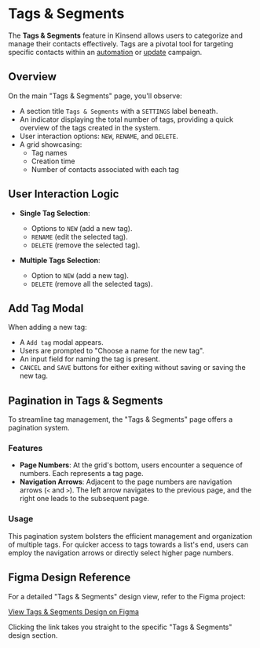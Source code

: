 # Tags & Segments

The **Tags & Segments** feature in Kinsend allows users to categorize and manage their contacts effectively. Tags are a pivotal tool for targeting specific contacts within an [automation](/developers/architecture/functionality/automations.html) or [update](/developers/architecture/functionality/updates.html) campaign.

## Overview

On the main "Tags & Segments" page, you'll observe:

- A section title `Tags & Segments` with a `SETTINGS` label beneath.
- An indicator displaying the total number of tags, providing a quick overview of the tags created in the system.
- User interaction options: `NEW`, `RENAME`, and `DELETE`.
- A grid showcasing:
  * Tag names
  * Creation time
  * Number of contacts associated with each tag

## User Interaction Logic

- **Single Tag Selection**:
  * Options to `NEW` (add a new tag).
  * `RENAME` (edit the selected tag).
  * `DELETE` (remove the selected tag).

- **Multiple Tags Selection**:
  * Option to `NEW` (add a new tag).
  * `DELETE` (remove all the selected tags).

## Add Tag Modal

When adding a new tag:

- A `Add tag` modal appears.
- Users are prompted to "Choose a name for the new tag".
- An input field for naming the tag is present.
- `CANCEL` and `SAVE` buttons for either exiting without saving or saving the new tag.

## Pagination in Tags & Segments

To streamline tag management, the "Tags & Segments" page offers a pagination system.

### Features

- **Page Numbers**: At the grid's bottom, users encounter a sequence of numbers. Each represents a tag page.
- **Navigation Arrows**: Adjacent to the page numbers are navigation arrows (`<` and `>`). The left arrow navigates to the previous page, and the right one leads to the subsequent page.

### Usage

This pagination system bolsters the efficient management and organization of multiple tags. For quicker access to tags towards a list's end, users can employ the navigation arrows or directly select higher page numbers.

## Figma Design Reference

For a detailed "Tags & Segments" design view, refer to the Figma project:

[View Tags & Segments Design on Figma](https://www.figma.com/file/RoClPWX4pBbYGwsH2spccj/KinSend?type=design&node-id=409-2541&mode=design&t=kwnOVpxqXz4g2tdY-0)

Clicking the link takes you straight to the specific "Tags & Segments" design section.
